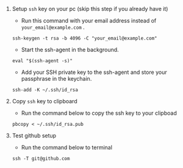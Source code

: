 1. Setup `ssh` key on your pc (skip this step if you already have it)
    * Run this command with your email address instead of `your_email@example.com` .
    ```
    ssh-keygen -t rsa -b 4096 -C "your_email@example.com"
    ```
    * Start the ssh-agent in the background.
    ```
    eval "$(ssh-agent -s)"
    ```
    * Add your SSH private key to the ssh-agent and store your passphrase in the keychain.
    ```
    ssh-add -K ~/.ssh/id_rsa
    ```
    
2. Copy `ssh` key to clipboard
    * Run the command below to copy the ssh key to your clipboad
    ``` 
    pbcopy < ~/.ssh/id_rsa.pub 
    ```
3. Test github setup
     * Run the command below to terminal
     ```
     ssh -T git@github.com
     ```
